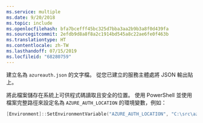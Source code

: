 ```yaml
---
ms.service: multiple
ms.date: 9/20/2018
ms.topic: include
ms.openlocfilehash: bfa7bcefff45bc325d7bba3aa2b9b3a8f0d439fa
ms.sourcegitcommit: 2efdb9d8a8f8a2c1914bd545a8c22ae6fe0f463b
ms.translationtype: HT
ms.contentlocale: zh-TW
ms.lasthandoff: 07/15/2019
ms.locfileid: "68280759"
---
```

建立名為 `azureauth.json` 的文字檔。 從您已建立的服務主體處將 JSON 輸出貼上。

將此檔案儲存在系統上可供程式碼讀取且安全的位置。 使用 PowerShell 並使用檔案完整路徑來設定名為 `AZURE_AUTH_LOCATION` 的環境變數，例如：

```powershell
[Environment]::SetEnvironmentVariable("AZURE_AUTH_LOCATION", "C:\src\azureauth.json", "User")
```
